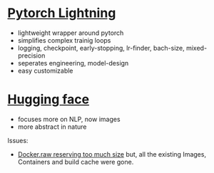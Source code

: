 # [Pytorch Lightning](https://lightning.ai/docs/pytorch/stable/)
- lightweight wrapper around pytorch
- simplifies complex trainig loops
- logging, checkpoint, early-stopping, lr-finder, bach-size, mixed-precision
- seperates engineering, model-design
- easy customizable

# [Hugging face](https://hf.co/)
- focuses more on NLP, now images 
- more abstract in nature



Issues:

- [Docker.raw reserving too much size](https://github.com/docker/for-mac/issues/2297) but, all the existing Images, Containers and build cache were gone.